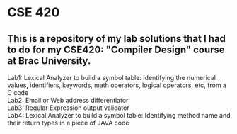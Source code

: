 # CSE 420
## This is a repository of my lab solutions that I had to do for my CSE420: "Compiler Design" course at Brac University.

Lab1: Lexical Analyzer to build a symbol table: Identifying the numerical values, identifiers, keywords, math operators, logical operators, etc, from a C code  
Lab2: Email or Web address differentiator   
Lab3: Regular Expression output validator  
Lab4: Lexical Analyzer to build a symbol table: Identifying method name and their return types in a piece of JAVA code  
